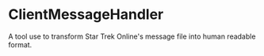 # ClientMessageHandler
A tool use to transform Star Trek Online's message file into human readable format.
